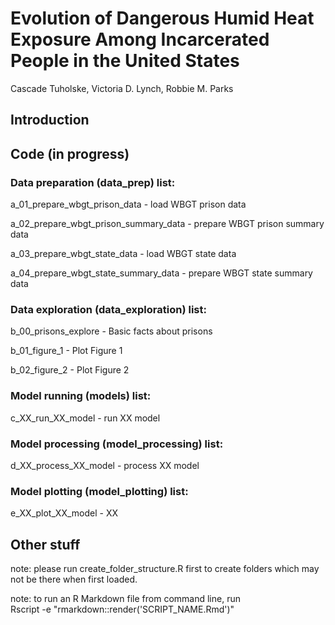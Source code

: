 # Evolution of Dangerous Humid Heat Exposure Among Incarcerated People in the United States

Cascade Tuholske, Victoria D. Lynch, Robbie M. Parks

## Introduction

## Code (in progress)

### Data preparation (data_prep) list:

a_01_prepare_wbgt_prison_data - load WBGT prison data

a_02_prepare_wbgt_prison_summary_data - prepare WBGT prison summary data

a_03_prepare_wbgt_state_data - load WBGT state data

a_04_prepare_wbgt_state_summary_data - prepare WBGT state summary data

### Data exploration (data_exploration) list:

b_00_prisons_explore - Basic facts about prisons

b_01_figure_1 - Plot Figure 1

b_02_figure_2 - Plot Figure 2

### Model running (models) list:

c_XX_run_XX_model - run XX model

### Model processing (model_processing) list:

d_XX_process_XX_model - process XX model

### Model plotting (model_plotting) list:

e_XX_plot_XX_model - XX

## Other stuff

note: please run create_folder_structure.R first to create folders which may not be there when first loaded.

note: to run an R Markdown file from command line, run\
Rscript -e "rmarkdown::render('SCRIPT_NAME.Rmd')"
